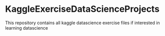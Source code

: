 # KaggleExerciseDataScienceProjects
This repository contains all kaggle datascience exercise files if interested in learning datascience